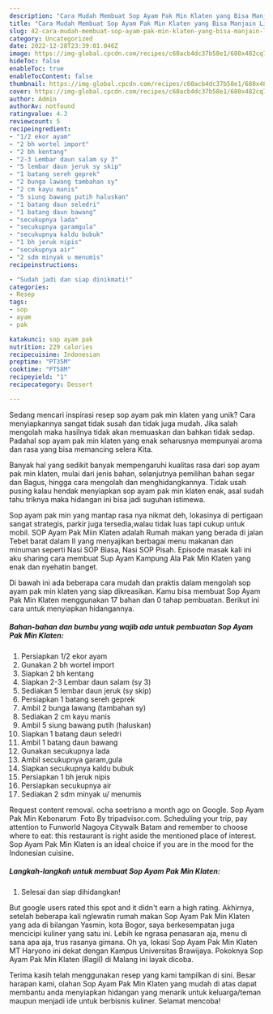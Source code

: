 ```yaml
---
description: "Cara Mudah Membuat Sop Ayam Pak Min Klaten yang Bisa Manjain Lidah"
title: "Cara Mudah Membuat Sop Ayam Pak Min Klaten yang Bisa Manjain Lidah"
slug: 42-cara-mudah-membuat-sop-ayam-pak-min-klaten-yang-bisa-manjain-lidah
category: Uncategorized
date: 2022-12-28T23:39:01.046Z
image: https://img-global.cpcdn.com/recipes/c60acb4dc37b58e1/680x482cq70/sop-ayam-pak-min-klaten-foto-resep-utama.jpg
hideToc: false
enableToc: true
enableTocContent: false
thumbnail: https://img-global.cpcdn.com/recipes/c60acb4dc37b58e1/680x482cq70/sop-ayam-pak-min-klaten-foto-resep-utama.jpg
cover: https://img-global.cpcdn.com/recipes/c60acb4dc37b58e1/680x482cq70/sop-ayam-pak-min-klaten-foto-resep-utama.jpg
author: Admin
authorAv: notfound
ratingvalue: 4.3
reviewcount: 5
recipeingredient:
- "1/2 ekor ayam"
- "2 bh wortel import"
- "2 bh kentang"
- "2-3 Lembar daun salam sy 3"
- "5 lembar daun jeruk sy skip"
- "1 batang sereh geprek"
- "2 bunga lawang tambahan sy"
- "2 cm kayu manis"
- "5 siung bawang putih haluskan"
- "1 batang daun seledri"
- "1 batang daun bawang"
- "secukupnya lada"
- "secukupnya garamgula"
- "secukupnya kaldu bubuk"
- "1 bh jeruk nipis"
- "secukupnya air"
- "2 sdm minyak u menumis"
recipeinstructions:

- "Sudah jadi dan siap dinikmati!"
categories:
- Resep
tags:
- sop
- ayam
- pak

katakunci: sop ayam pak 
nutrition: 229 calories
recipecuisine: Indonesian
preptime: "PT35M"
cooktime: "PT58M"
recipeyield: "1"
recipecategory: Dessert

---
```





Sedang mencari inspirasi resep sop ayam pak min klaten yang unik? Cara menyiapkannya sangat tidak susah dan tidak juga mudah. Jika salah mengolah maka hasilnya tidak akan memuaskan dan bahkan tidak sedap. Padahal sop ayam pak min klaten yang enak seharusnya mempunyai aroma dan rasa yang bisa memancing selera Kita.





Banyak hal yang sedikit banyak mempengaruhi kualitas rasa dari sop ayam pak min klaten, mulai dari jenis bahan, selanjutnya pemilihan bahan segar dan Bagus, hingga cara mengolah dan menghidangkannya. Tidak usah pusing kalau hendak menyiapkan sop ayam pak min klaten enak,      asal sudah tahu triknya maka hidangan ini bisa jadi suguhan istimewa.














Sop ayam pak min yang mantap rasa nya nikmat deh, lokasinya di pertigaan sangat strategis, parkir juga tersedia,walau tidak luas tapi cukup untuk mobil. SOP Ayam Pak Miin Klaten adalah Rumah makan yang berada di jalan Tebet barat dalam II yang menyajikan berbagai menu makanan dan minuman seperti Nasi SOP Biasa, Nasi SOP Pisah. Episode masak kali ini aku sharing cara membuat Sup Ayam Kampung Ala Pak Min Klaten yang enak dan nyehatin banget.






Di bawah ini ada beberapa cara mudah dan praktis dalam mengolah sop ayam pak min klaten yang siap dikreasikan. Kamu bisa membuat Sop Ayam Pak Min Klaten menggunakan 17 bahan dan 0 tahap pembuatan. Berikut ini cara untuk menyiapkan hidangannya.

<!--inarticleads1-->

##### Bahan-bahan dan bumbu yang wajib ada untuk pembuatan Sop Ayam Pak Min Klaten:

1. Persiapkan 1/2 ekor ayam
1. Gunakan 2 bh wortel import
1. Siapkan 2 bh kentang
1. Siapkan 2-3 Lembar daun salam (sy 3)
1. Sediakan 5 lembar daun jeruk (sy skip)
1. Persiapkan 1 batang sereh geprek
1. Ambil 2 bunga lawang (tambahan sy)
1. Sediakan 2 cm kayu manis
1. Ambil 5 siung bawang putih (haluskan)
1. Siapkan 1 batang daun seledri
1. Ambil 1 batang daun bawang
1. Gunakan secukupnya lada
1. Ambil secukupnya garam,gula
1. Siapkan secukupnya kaldu bubuk
1. Persiapkan 1 bh jeruk nipis
1. Persiapkan secukupnya air
1. Sediakan 2 sdm minyak u/ menumis


Request content removal. ocha soetrisno a month ago on Google. Sop Ayam Pak Min Kebonarum ️ Foto By tripadvisor.com. Scheduling your trip, pay attention to Funworld Nagoya Citywalk Batam and remember to choose where to eat: this restaurant is right aside the mentioned place of interest. Sop Ayam Pak Min Klaten is an ideal choice if you are in the mood for the Indonesian cuisine. 

<!--inarticleads2-->

##### Langkah-langkah untuk membuat Sop Ayam Pak Min Klaten:


1. Selesai dan siap dihidangkan!

But google users rated this spot and it didn&#39;t earn a high rating. Akhirnya, setelah beberapa kali nglewatin rumah makan Sop Ayam Pak Min Klaten yang ada di bilangan Yasmin, kota Bogor, saya berkesempatan juga mencicipi kuliner yang satu ini. Lebih ke ngrasa penasaran aja, menu di sana apa aja, trus rasanya gimana. Oh ya, lokasi Sop Ayam Pak Min Klaten MT Haryono ini dekat dengan Kampus Universitas Brawijaya. Pokoknya Sop Ayam Pak Min Klaten (Ragil) di Malang ini layak dicoba. 

Terima kasih telah menggunakan resep yang kami tampilkan di sini. Besar harapan kami, olahan Sop Ayam Pak Min Klaten yang mudah di atas dapat membantu anda menyiapkan hidangan yang menarik untuk keluarga/teman maupun menjadi ide untuk berbisnis kuliner. Selamat mencoba!

